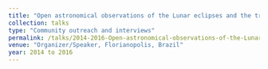 ```yaml
---
title: "Open astronomical observations of the Lunar eclipses and the transit of Mercury"
collection: talks
type: "Community outreach and interviews"
permalink: /talks/2014-2016-Open-astronomical-observations-of-the-Lunar-eclipses-and-the-transit-of-Mercury
venue: "Organizer/Speaker, Florianopolis, Brazil"
year: 2014 to 2016
---
```

